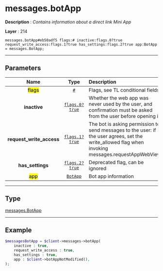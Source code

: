 # messages.botApp

**Description** : *Contains information about a direct link Mini App*

**Layer** : 214

```tl
messages.botApp#eb50adf5 flags:# inactive:flags.0?true request_write_access:flags.1?true has_settings:flags.2?true app:BotApp = messages.BotApp;
```

---

## Parameters

| Name | Type | Description |
| :---: | :---: | :--- |
| <mark>flags</mark> | [`#`](type/#) | Flags, see TL conditional fields |
| **inactive** | [`flags.0?true`](type/true) | Whether the web app was never used by the user, and confirmation must be asked from the user before opening it |
| **request_write_access** | [`flags.1?true`](type/true) | The bot is asking permission to send messages to the user: if the user agrees, set the write_allowed flag when invoking messages.requestAppWebView |
| **has_settings** | [`flags.2?true`](type/true) | Deprecated flag, can be ignored |
| <mark>app</mark> | [`BotApp`](type/BotApp) | Bot app information |

---

## Type

[messages.BotApp](type/messages.BotApp)

---

## Example

```php
$messagesBotApp = $client->messages->botApp(
	inactive : true,
	request_write_access : true,
	has_settings : true,
	app : $client->botAppNotModified(),
);
```